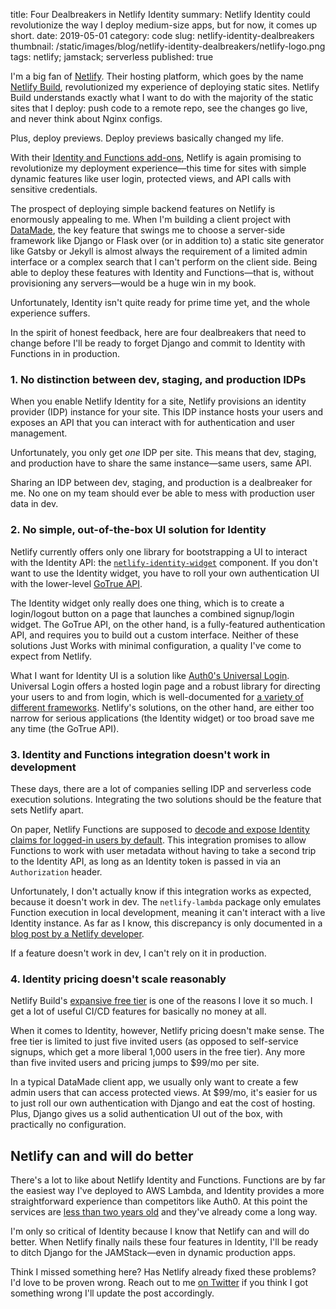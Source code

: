 title: Four Dealbreakers in Netlify Identity
summary: Netlify Identity could revolutionize the way I deploy medium-size apps, but for now, it comes up short.
date: 2019-05-01
category: code
slug: netlify-identity-dealbreakers
thumbnail: /static/images/blog/netlify-identity-dealbreakers/netlify-logo.png
tags: netlify; jamstack; serverless
published: true


I'm a big fan of [Netlify](https://www.netlify.com/). Their hosting platform,
which  goes by the name [Netlify Build](https://www.netlify.com/products/build/),
revolutionized my experience of deploying static sites. Netlify Build understands
exactly what I want to do with the majority of the static sites that I deploy: push code
to a remote repo, see the changes go live, and never think about Nginx configs.

Plus, deploy previews. Deploy previews basically changed my life.

With their [Identity and Functions
add-ons](https://www.netlify.com/blog/2018/03/29/jamstack-architecture-on-netlify-how-identity-and-functions-work-together/),
Netlify is again promising to revolutionize my deployment
experience&mdash;this time for sites with simple dynamic features like user
login, protected views, and API calls with sensitive credentials.

The prospect of deploying simple backend features on Netlify is enormously
appealing to me. When I'm building a client project with [DataMade](https://datamade.us),
the key feature that swings me to choose a server-side framework like Django or Flask
over (or in addition to) a static site generator like Gatsby or Jekyll is almost always
the requirement of a limited admin interface
or a complex search that I can't perform on the client side. Being able to deploy
these features with Identity and Functions&mdash;that is, without provisioning any
servers&mdash;would be a huge win in my book.

Unfortunately, Identity isn't quite ready for prime time yet, and the whole
experience suffers.

In the spirit of honest feedback, here are four dealbreakers that need to
change before I'll be ready to forget Django and commit to Identity with
Functions in in production.

### 1. No distinction between dev, staging, and production IDPs

When you enable Netlify Identity for a site, Netlify provisions an identity
provider (IDP) instance for your site. This IDP instance hosts your users and
exposes an API that you can interact with for authentication and user management.

Unfortunately, you only get _one_ IDP per site. This means that dev, staging, and
production have to share the same instance&mdash;same users, same API.

Sharing an IDP between dev, staging, and production is a dealbreaker for me. No
one on my team should ever be able to mess with production user data in dev.

### 2. No simple, out-of-the-box UI solution for Identity

Netlify currently offers only one library for bootstrapping a UI to interact with
the Identity API: the [`netlify-identity-widget`](https://www.npmjs.com/package/netlify-identity-widget)
component. If you don't want to use the Identity widget, you have to roll
your own authentication UI with the lower-level [GoTrue API](https://github.com/netlify/gotrue-js).

The Identity widget only really does one thing, which is to create a login/logout
button on a page that launches a combined signup/login widget. The GoTrue API,
on the other hand, is a fully-featured authentication API, and requires you to build
out a custom interface. Neither of these solutions Just Works with minimal configuration,
a quality I've come to expect from Netlify.

What I want for Identity UI is a solution like [Auth0's Universal Login](https://auth0.com/docs/universal-login).
Universal Login offers a hosted login page and a robust library for directing your
users to and from login, which is well-documented for [a variety of different
frameworks](https://auth0.com/docs/quickstart/spa). Netlify's solutions, on
the other hand, are either too narrow for serious applications (the Identity widget)
or too broad save me any time (the GoTrue API).

### 3. Identity and Functions integration doesn't work in development

These days, there are a lot of companies selling IDP and serverless code execution
solutions. Integrating the two solutions should be the feature that sets Netlify
apart.

On paper, Netlify Functions are supposed to [decode and expose Identity claims
for logged-in users by default](https://www.netlify.com/docs/functions/#identity-and-functions).
This integration promises to allow Functions to work with user metadata without
having to take a second trip to the Identity API, as long as an Identity token is
passed in via an `Authorization` header.

Unfortunately, I don't actually know if this integration works as expected, because it
doesn't work in dev. The `netlify-lambda` package only emulates Function execution
in local development, meaning it can't interact with a live Identity instance.
As far as I know, this discrepancy is only documented in a [blog post by
a Netlify developer](https://www.gatsbyjs.org/blog/2018-12-17-turning-the-static-dynamic/#bonus-points-authenticated-lambda-functions-for-your-gatsby-app).

If a feature doesn't work in dev, I can't rely on it in production.

### 4. Identity pricing doesn't scale reasonably

Netlify Build's [expansive free tier](https://www.netlify.com/pricing/) is one of the
reasons I love it so much. I get a lot of useful CI/CD features for basically
no money at all.

When it comes to Identity, however, Netlify pricing doesn't make sense. The free
tier is limited to just five invited users (as opposed to self-service signups,
which get a more liberal 1,000 users in the free tier). Any more than five invited
users and pricing jumps to $99/mo per site.

In a typical DataMade client app, we usually only want to create a few admin
users that can access protected views. At $99/mo, it's easier for us to just roll
our own authentication with Django and eat the cost of hosting. Plus, Django gives
us a solid authentication UI out of the box, with practically no configuration.

## Netlify can and will do better

There's a lot to like about Netlify Identity and Functions. Functions are by
far the easiest way I've deployed to AWS Lambda, and Identity provides a more straightforward
experience than competitors like Auth0. At this point the services are [less than
two years old](https://www.netlify.com/blog/2017/09/07/introducing-built-in-identity-service-to-streamline-user-management/)
and they've already come a long way.

I'm only so critical of Identity because I know that Netlify can and will do better. When
Netlify finally nails these four features in Identity, I'll be ready to ditch
Django for the JAMStack&mdash;even in dynamic production apps.

Think I missed something here? Has Netlify already fixed these problems? I'd
love to be proven wrong. Reach out to me [on Twitter](https://twitter.com/jean_cochrane)
if you think I got something wrong I'll update the post accordingly.
